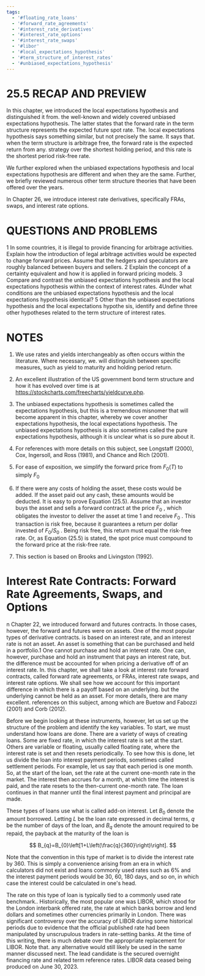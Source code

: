 ```yaml
---
tags:
  - '#floating_rate_loans'
  - '#forward_rate_agreements'
  - '#interest_rate_derivatives'
  - '#interest_rate_options'
  - '#interest_rate_swaps'
  - '#libor'
  - '#local_expectations_hypothesis'
  - '#term_structure_of_interest_rates'
  - '#unbiased_expectations_hypothesis'
---
```

# 25.5 RECAP AND PREVIEW

In this chapter, we introduced the local expectations hypothesis and distinguished it from.
the well-known and widely covered unbiased expectations hypothesis. The latter states that the forward rate in the term structure represents the expected future spot rate. The.
local expectations hypothesis says something similar, but not precisely the same. It says that.
when the term structure is arbitrage free, the forward rate is the expected return from any.
strategy over the shortest holding period, and this rate is the shortest period risk-free rate.

We further explored when the unbiased expectations hypothesis and local expectations hypothesis are different and when they are the same. Further, we briefly reviewed numerous other term structure theories that have been offered over the years.

In Chapter 26, we introduce interest rate derivatives, specifically FRAs, swaps, and interest rate options.

# QUESTIONS AND PROBLEMS

1 In some countries, it is illegal to provide financing for arbitrage activities. Explain how the introduction of legal arbitrage activities would be expected to change forward prices. Assume that the hedgers and speculators are roughly balanced between buyers and sellers.
2  Explain the concept of a certainty equivalent and how it is applied in forward pricing models.
3 Compare and contrast the unbiased expectations hypothesis and the local expectations hypothesis within the context of interest rates.
4Under what conditions are the unbiased expectations hypothesis and the local expectations hypothesis identical?
5  Other than the unbiased expectations hypothesis and the local expectations hypothe sis, identify and define three other hypotheses related to the term structure of interest rates.

# NOTES

1. We use rates and yields interchangeably as often occurs within the literature. Where necessary, we. will distinguish between specific measures, such as yield to maturity and holding period return.
2. An excellent illustration of the US government bond term structure and how it has evolved over time is at https://stockcharts.com/freecharts/yieldcurve.php.
3. The unbiased expectations hypothesis is sometimes called the expectations hypothesis, but this is a tremendous misnomer that will become apparent in this chapter, whereby we cover another expectations hypothesis, the local expectations hypothesis. The unbiased expectations hypothesis is also sometimes called the pure expectations hypothesis, although it is unclear what is so pure about it.
4. For references with more details on this subject, see Longstaff (2000), Cox, Ingersoll, and Ross (1981), and Chance and Rich (2001).

5. For ease of exposition, we simplify the forward price from $F_{0}(T)$ to simply $F_{0}$

6. If there were any costs of holding the asset, these costs would be added. If the asset paid out any cash, these amounts would be deducted. It is easy to prove Equation (25.5). Assume that an investor buys the asset and sells a forward contract at the price $F_{0}$ , which obligates the investor to deliver the asset at time 1 and receive $F_{0}$ . This transaction is risk free, because it guarantees a return per dollar invested of $F_{0}/S_{0}$ . Being risk free, this return must equal the risk-free rate. Or, as Equation (25.5) is stated, the spot price must compound to the forward price at the risk-free rate.

7. This section is based on Brooks and Livingston (1992).

# Interest Rate Contracts: Forward Rate Agreements, Swaps, and Options

n Chapter 22, we introduced forward and futures contracts. In those cases, however, the forward and futures were on assets. One of the most popular types of derivative contracts. is based on an interest rate, and an interest rate is not an asset. An asset is something that can be purchased and held in a portfolio.1 One cannot purchase and hold an interest rate. One can, however, purchase and hold an instrument that pays an interest rate, but. the difference must be accounted for when pricing a derivative off of an interest rate. In. this chapter, we shall take a look at interest rate forward contracts, called forward rate agreements, or FRAs, interest rate swaps, and interest rate options. We shall see how we account for this important difference in which there is a payoff based on an underlying. but the underlying cannot be held as an asset. For more details, there are many excellent. references on this subject, among which are Buetow and Fabozzi (2001) and Corb (2012).

Before we begin looking at these instruments, however, let us set up the structure of the problem and identify the key variables. To start, we must understand how loans are done. There are a variety of ways of creating loans. Some are fixed rate, in which the interest rate is set at the start. Others are variable or floating, usually called floating rate, where the interest rate is set and then resets periodically. To see how this is done, let us divide the loan into interest payment periods, sometimes called settlement periods. For example, let us say that each period is one month. So, at the start of the loan, set the rate at the current one-month rate in the market. The interest then accrues for a month, at which time the interest is paid, and the rate resets to the then-current one-month rate. The loan continues in that manner until the final interest payment and principal are made.

These types of loans use what is called add-on interest. Let $B_{0}$ denote the amount borrowed. Letting $L$ be the loan rate expressed in decimal terms, $q$ be the number of days of the loan, and $B_{q}$ denote the amount required to be repaid, the payback at the maturity of the loan is

$$
B_{q}=B_{0}\left[1+L\left(\frac{q}{360}\right)\right].
$$

Note that the convention in this type of market is to divide the interest rate by 360. This is simply a convenience arising from an era in which calculators did not exist and loans commonly used rates such as $6\%$ and the interest payment periods would be 30, 60, 180 days, and so on, in which case the interest could be calculated in one's head.

The rate on this type of loan is typically tied to a commonly used rate benchmark.. Historically, the most popular one was LIBOR, which stood for the London interbank offered rate, the rate at which banks borrow and lend dollars and sometimes other currencies primarily in London. There was significant controversy over the accuracy of LIBOR during some historical periods due to evidence that the official published rate had been manipulated by unscrupulous traders in rate-setting banks. At the time of this writing, there is much debate over the appropriate replacement for LIBOR. Note that. any alternative would still likely be used in the same manner discussed next. The lead candidate is the secured overnight financing rate and related term reference rates. LIBOR data ceased being produced on June 30, 2023.
